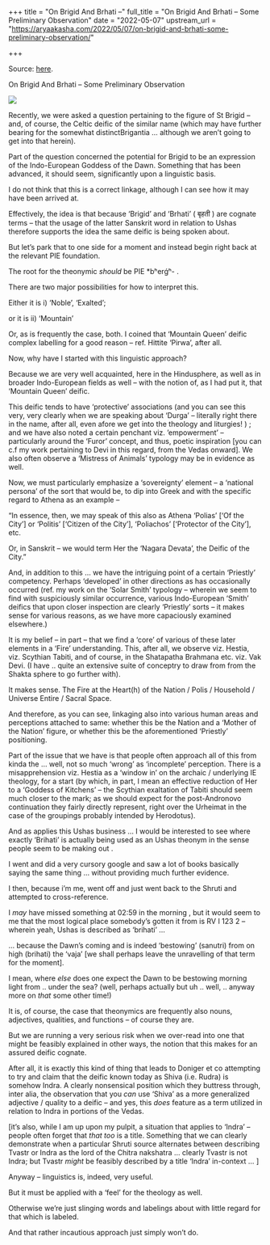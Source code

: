 +++
title = "On Brigid And Brhati –"
full_title = "On Brigid And Brhati – Some Preliminary Observation"
date = "2022-05-07"
upstream_url = "https://aryaakasha.com/2022/05/07/on-brigid-and-brhati-some-preliminary-observation/"

+++

Source: [here](https://aryaakasha.com/2022/05/07/on-brigid-and-brhati-some-preliminary-observation/).

On Brigid And Brhati – Some Preliminary Observation

![](https://aryaakasha.files.wordpress.com/2022/05/img_5912.jpg?w=713)

Recently, we were asked a question pertaining to the figure of St Brigid – and, of course, the Celtic deific of the similar name (which may have further bearing for the somewhat distinctBrigantia … although we aren’t going to get into that herein).

Part of the question concerned the potential for Brigid to be an expression of the Indo-European Goddess of the Dawn. Something that has been advanced, it should seem, significantly upon a linguistic basis.

I do not think that this is a correct linkage, although I can see how it may have been arrived at.

Effectively, the idea is that because ‘Brigid’ and ‘Brhati’ ( बृहती ) are cognate terms – that the usage of the latter Sanskrit word in relation to Ushas therefore supports the idea the same deific is being spoken about.

But let’s park that to one side for a moment and instead begin right back at the relevant PIE foundation.

The root for the theonymic *should* be PIE \*bʰerǵʰ- .

There are two major possibilities for how to interpret this.

Either it is i) ‘Noble’, ‘Exalted’;

or it is ii) ‘Mountain’

Or, as is frequently the case, both. I coined that ‘Mountain Queen’ deific complex labelling for a good reason – ref. Hittite ‘Pirwa’, after all.

Now, why have I started with this linguistic approach?

Because we are very well acquainted, here in the Hindusphere, as well as in broader Indo-European fields as well – with the notion of, as I had put it, that ‘Mountain Queen’ deific.

This deific tends to have ‘protective’ associations (and you can see this very, very clearly when we are speaking about ‘Durga’ – literally right there in the name, after all, even afore we get into the theology and liturgies! ) ; and we have also noted a certain penchant viz. ’empowerment’ – particularly around the ‘Furor’ concept, and thus, poetic inspiration \[you can c.f my work pertaining to Devi in this regard, from the Vedas onward\]. We also often observe a ‘Mistress of Animals’ typology may be in evidence as well.

Now, we must particularly emphasize a ‘sovereignty’ element – a ‘national persona’ of the sort that would be, to dip into Greek and with the specific regard to Athena as an example –

“In essence, then, we may speak of this also as Athena ‘Polias’ \[‘Of the City’\] or ‘Politis’ \[‘Citizen of the City’\], ‘Poliachos’ \[‘Protector of the City’\], etc.

Or, in Sanskrit – we would term Her the ‘Nagara Devata’, the Deific of the City.”

And, in addition to this … we have the intriguing point of a certain ‘Priestly’ competency. Perhaps ‘developed’ in other directions as has occasionally occurred (ref. my work on the ‘Solar Smith’ typology – wherein we seem to find with suspiciously similar occurrence, various Indo-European ‘Smith’ deifics that upon closer inspection are clearly ‘Priestly’ sorts – it makes sense for various reasons, as we have more capaciously examined elsewhere.)

It is my belief – in part – that we find a ‘core’ of various of these later elements in a ‘Fire’ understanding. This, after all, we observe viz. Hestia, viz. Scythian Tabiti, and of course, in the Shatapatha Brahmana etc. viz. Vak Devi. (I have .. quite an extensive suite of conceptry to draw from from the Shakta sphere to go further with).

It makes sense. The Fire at the Heart(h) of the Nation / Polis / Household / Universe Entire / Sacral Space.

And therefore, as you can see, linkaging also into various human areas and perceptions attached to same: whether this be the Nation and a ‘Mother of the Nation’ figure, or whether this be the aforementioned ‘Priestly’ positioning.

Part of the issue that we have is that people often approach all of this from kinda the … well, not so much ‘wrong’ as ‘incomplete’ perception. There is a misapprehension viz. Hestia as a ‘window in’ on the archaic / underlying IE theology, for a start (by which, in part, I mean an effective reduction of Her to a ‘Goddess of Kitchens’ – the Scythian exaltation of Tabiti should seem much closer to the mark; as we should expect for the post-Andronovo continuation they fairly directly represent, right over the Urheimat in the case of the groupings probably intended by Herodotus).

And as applies this Ushas business … I would be interested to see where exactly ‘Brihati’ is actually being used as an Ushas theonym in the sense people seem to be making out .

I went and did a very cursory google and saw a lot of books basically saying the same thing … without providing much further evidence.

I then, because i’m me, went off and just went back to the Shruti and attempted to cross-reference.

I *may* have missed something at 02:59 in the morning , but it would seem to me that the most logical place somebody’s gotten it from is RV I 123 2 – wherein yeah, Ushas is described as ‘brihati’ …

… because the Dawn’s coming and is indeed ‘bestowing’ (sanutri) from on high (brihati) the ‘vaja’ \[we shall perhaps leave the unravelling of that term for the moment\].

I mean, where *else* does one expect the Dawn to be bestowing morning light from .. under the sea? (well, perhaps actually but uh .. well, .. anyway more on *that* some other time!)

It is, of course, the case that theonymics are frequently also nouns, adjectives, qualities, and functions – of course they are.

But we are running a very serious risk when we over-read into one that might be feasibly explained in other ways, the notion that this makes for an assured deific cognate.

After all, it is exactly this kind of thing that leads to Doniger et co attempting to try and claim that the deific known today as Shiva (i.e. Rudra) is somehow Indra. A clearly nonsensical position which they buttress through, inter alia, the observation that you *can* use ‘Shiva’ as a more generalized adjective / quality to a deific – and yes, this *does* feature as a term utilized in relation to Indra in portions of the Vedas.

\[it’s also, while I am up upon my pulpit, a situation that applies to ‘Indra’ – people often forget that *that too* is a title. Something that we can clearly demonstrate when a particular Shruti source alternates between describing Tvastr or Indra as the lord of the Chitra nakshatra … clearly Tvastr is not Indra; but Tvastr *might* be feasibly described by a title ‘Indra’ in-context … \]

Anyway – linguistics is, indeed, very useful.

But it must be applied with a ‘feel’ for the theology as well.

Otherwise we’re just slinging words and labelings about with little regard for that which is labeled.

And that rather incautious approach just simply won’t do.